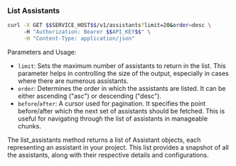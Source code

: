 ### List Assistants

```bash
curl -X GET $$SERVICE_HOST$$/v1/assistants?limit=20&order=desc \
     -H "Authorization: Bearer $$API_KEY$$" \
     -H "Content-Type: application/json"
```

Parameters and Usage:

- `limit`: Sets the maximum number of assistants to return in the list. This parameter helps in controlling the size of the output, especially in cases where there are numerous assistants.
- `order`: Determines the order in which the assistants are listed. It can be either ascending ("asc") or descending ("desc").
- `before`/`after`: A cursor used for pagination. It specifies the point before/after which the next set of assistants should be fetched. This is useful for navigating through the list of assistants in manageable chunks.

The list_assistants method returns a list of Assistant objects, each representing an assistant in your project.
This list provides a snapshot of all the assistants, along with their respective details and configurations.
